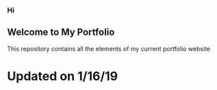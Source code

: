 ### Hi
## Welcome to My Portfolio
This repository contains all the elements of my current portfolio website

# Updated on 1/16/19
